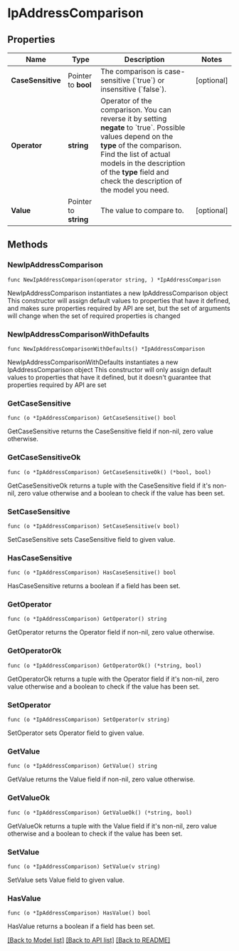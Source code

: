 # IpAddressComparison

## Properties

Name | Type | Description | Notes
------------ | ------------- | ------------- | -------------
**CaseSensitive** | Pointer to **bool** | The comparison is case-sensitive (&#x60;true&#x60;) or insensitive (&#x60;false&#x60;). | [optional] 
**Operator** | **string** | Operator of the comparison. You can reverse it by setting **negate** to &#x60;true&#x60;.   Possible values depend on the **type** of the comparison. Find the list of actual models in the description of the **type** field and check the description of the model you need. | 
**Value** | Pointer to **string** | The value to compare to. | [optional] 

## Methods

### NewIpAddressComparison

`func NewIpAddressComparison(operator string, ) *IpAddressComparison`

NewIpAddressComparison instantiates a new IpAddressComparison object
This constructor will assign default values to properties that have it defined,
and makes sure properties required by API are set, but the set of arguments
will change when the set of required properties is changed

### NewIpAddressComparisonWithDefaults

`func NewIpAddressComparisonWithDefaults() *IpAddressComparison`

NewIpAddressComparisonWithDefaults instantiates a new IpAddressComparison object
This constructor will only assign default values to properties that have it defined,
but it doesn't guarantee that properties required by API are set

### GetCaseSensitive

`func (o *IpAddressComparison) GetCaseSensitive() bool`

GetCaseSensitive returns the CaseSensitive field if non-nil, zero value otherwise.

### GetCaseSensitiveOk

`func (o *IpAddressComparison) GetCaseSensitiveOk() (*bool, bool)`

GetCaseSensitiveOk returns a tuple with the CaseSensitive field if it's non-nil, zero value otherwise
and a boolean to check if the value has been set.

### SetCaseSensitive

`func (o *IpAddressComparison) SetCaseSensitive(v bool)`

SetCaseSensitive sets CaseSensitive field to given value.

### HasCaseSensitive

`func (o *IpAddressComparison) HasCaseSensitive() bool`

HasCaseSensitive returns a boolean if a field has been set.

### GetOperator

`func (o *IpAddressComparison) GetOperator() string`

GetOperator returns the Operator field if non-nil, zero value otherwise.

### GetOperatorOk

`func (o *IpAddressComparison) GetOperatorOk() (*string, bool)`

GetOperatorOk returns a tuple with the Operator field if it's non-nil, zero value otherwise
and a boolean to check if the value has been set.

### SetOperator

`func (o *IpAddressComparison) SetOperator(v string)`

SetOperator sets Operator field to given value.


### GetValue

`func (o *IpAddressComparison) GetValue() string`

GetValue returns the Value field if non-nil, zero value otherwise.

### GetValueOk

`func (o *IpAddressComparison) GetValueOk() (*string, bool)`

GetValueOk returns a tuple with the Value field if it's non-nil, zero value otherwise
and a boolean to check if the value has been set.

### SetValue

`func (o *IpAddressComparison) SetValue(v string)`

SetValue sets Value field to given value.

### HasValue

`func (o *IpAddressComparison) HasValue() bool`

HasValue returns a boolean if a field has been set.


[[Back to Model list]](../README.md#documentation-for-models) [[Back to API list]](../README.md#documentation-for-api-endpoints) [[Back to README]](../README.md)


